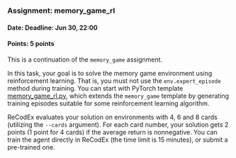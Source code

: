 ### Assignment: memory_game_rl
#### Date: Deadline: Jun 30, 22:00
#### Points: 5 points

This is a continuation of the `memory_game` assignment.

In this task, your goal is to solve the memory game environment
using reinforcement learning. That is, you must not use the
`env.expert_episode` method during training. You can start with PyTorch template
[memory_game_rl.py](https://github.com/ufal/npfl139/tree/master/labs/13/memory_game_rl.py),
which extends the `memory_game` template by generating training episodes
suitable for some reinforcement learning algorithm.

ReCodEx evaluates your solution on environments with 4, 6 and 8 cards (utilizing
the `--cards` argument). For each card number, your solution gets 2 points
(1 point for 4 cards) if the average return is nonnegative. You can train the agent
directly in ReCodEx (the time limit is 15 minutes), or submit a pre-trained one.
